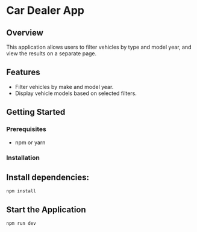 # Car Dealer App

## Overview

This application allows users to filter vehicles by type and model year, and view the results on a separate page.

## Features

- Filter vehicles by make and model year.
- Display vehicle models based on selected filters.

## Getting Started

### Prerequisites

- npm or yarn

### Installation

## Install dependencies:

    npm install

## Start the Application

    npm run dev
